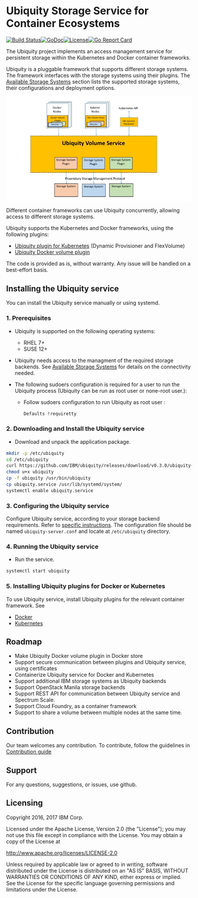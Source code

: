# Ubiquity Storage Service for Container Ecosystems 
[![Build Status](https://travis-ci.org/IBM/ubiquity.svg?branch=master)](https://travis-ci.org/IBM/ubiquity)[![GoDoc](https://godoc.org/github.com/IBM/ubiquity?status.svg)](https://godoc.org/github.com/IBM/ubiquity)[![License](https://img.shields.io/badge/license-Apache--2.0-blue.svg)](http://www.apache.org/licenses/LICENSE-2.0)[![Go Report Card](https://goreportcard.com/badge/github.com/IBM/ubiquity)](https://goreportcard.com/report/github.com/IBM/ubiquity)

The Ubiquity project implements an access management service for persistent storage within the Kubernetes and Docker container frameworks. 

Ubiquity is a pluggable framework that supports different storage systems. The framework interfaces with the storage systems using their plugins. The [Available Storage Systems](supportedStorage.md) section lists the supported storage systems, their configurations and deployment options.




![Ubiquity Overview](images/UbiquityOverview.jpg)

Different container frameworks can use Ubiquity concurrently, allowing access to different storage systems. 

Ubiquity supports the Kubernetes and Docker frameworks, using the following plugins:

- [Ubiquity plugin for Kubernetes](https://github.com/IBM/ubiquity-k8s) (Dynamic Provisioner and FlexVolume)
- [Ubiquity Docker volume plugin](https://github.com/IBM/ubiquity-docker-plugin)

The code is provided as is, without warranty. Any issue will be handled on a best-effort basis.

## Installing the Ubiquity service
You can install the Ubiquity service manually or using systemd.

### 1. Prerequisites
  * Ubiquity is supported on the following operating systems:
    - RHEL 7+
    - SUSE 12+
  * Ubiquity needs access to the managment of the required storage backends. See [Available Storage Systems](supportedStorage.md) for details on the connectivity needed.
  * The following sudoers configuration is required for a user to run the Ubiquity process (Ubiquity can be run as root user or none-root user.):

     * Follow sudoers configuration to run Ubiquity as root user :
        ```bash
        Defaults !requiretty
        ```

### 2. Downloading and Install the Ubiquity service 

  * Download and unpack the application package.
```bash
mkdir -p /etc/ubiquity
cd /etc/ubiquity
curl https://github.com/IBM/ubiquity/releases/download/v0.3.0/ubiquity-0.3.0.tar.gz | tar xz
chmod u+x ubiquity
cp -f ubiquity /usr/bin/ubiquity
cp ubiquity.service /usr/lib/systemd/system/
systemctl enable ubiquity.service
```

### 3. Configuring the Ubiquity service
Configure Ubiquity service, according to your storage backend requirements. Refer to 
[specific instructions](supportedStorage.md). 
The configuration file should be named `ubiquity-server.conf` and locate at `/etc/ubiquity` directory.


### 4. Running the Ubiquity service
  * Run the service.
```bash
systemctl start ubiquity    
```

### 5. Installing Ubiquity plugins for Docker or Kubernetes
To use Ubiquity service, install Ubiquity plugins for the relevant container framework. See 
  * [Docker](https://github.com/IBM/ubiquity-docker-plugin)
  * [Kubernetes](https://github.com/IBM/ubiquity-k8s)


## Roadmap

 * Make Ubiquity Docker volume plugin in Docker store
 * Support secure communication between plugins and Ubiquity service, using certificates
 * Containerize Ubiquity service for Docker and Kubernetes
 * Support additional IBM storage systems as Ubiquity backends
 * Support OpenStack Manila storage backends
 * Support REST API for communication between Ubiquity service and Spectrum Scale.
 * Support Cloud Foundry, as a container framework
 * Support to share a volume between multiple nodes at the same time.


## Contribution
Our team welcomes any contribution.
To contribute, follow the guidelines in [Contribution guide](contribution-guide.md)

## Support
For any questions, suggestions, or issues, use github.

## Licensing

Copyright 2016, 2017 IBM Corp.

Licensed under the Apache License, Version 2.0 (the "License");
you may not use this file except in compliance with the License.
You may obtain a copy of the License at

http://www.apache.org/licenses/LICENSE-2.0

Unless required by applicable law or agreed to in writing, software
distributed under the License is distributed on an "AS IS" BASIS,
WITHOUT WARRANTIES OR CONDITIONS OF ANY KIND, either express or implied.
See the License for the specific language governing permissions and
limitations under the License.
